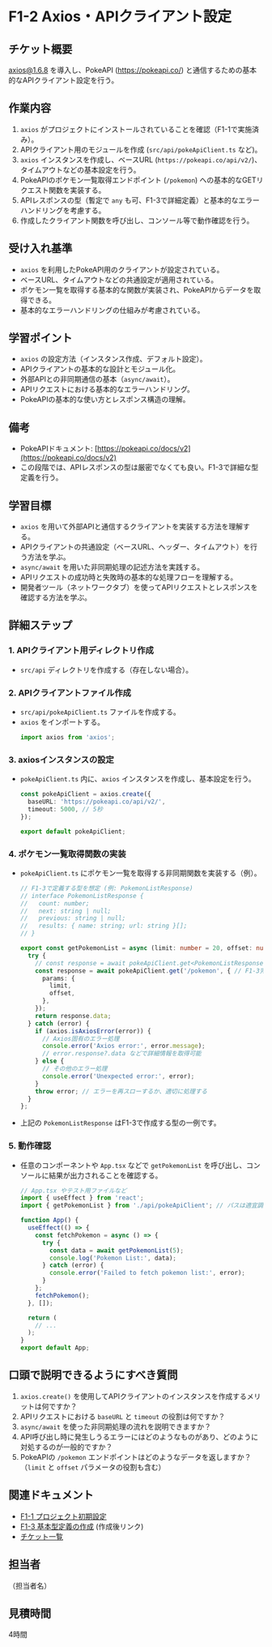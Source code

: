 # F1-2 Axios・APIクライアント設定

## チケット概要

axios@1.6.8 を導入し、PokeAPI (https://pokeapi.co/) と通信するための基本的なAPIクライアント設定を行う。

## 作業内容

1.  `axios` がプロジェクトにインストールされていることを確認（F1-1で実施済み）。
2.  APIクライアント用のモジュールを作成 (`src/api/pokeApiClient.ts` など)。
3.  `axios` インスタンスを作成し、ベースURL (`https://pokeapi.co/api/v2/`)、タイムアウトなどの基本設定を行う。
4.  PokeAPIのポケモン一覧取得エンドポイント (`/pokemon`) への基本的なGETリクエスト関数を実装する。
5.  APIレスポンスの型（暫定で `any` も可、F1-3で詳細定義）と基本的なエラーハンドリングを考慮する。
6.  作成したクライアント関数を呼び出し、コンソール等で動作確認を行う。

## 受け入れ基準

-   `axios` を利用したPokeAPI用のクライアントが設定されている。
-   ベースURL、タイムアウトなどの共通設定が適用されている。
-   ポケモン一覧を取得する基本的な関数が実装され、PokeAPIからデータを取得できる。
-   基本的なエラーハンドリングの仕組みが考慮されている。

## 学習ポイント

-   `axios` の設定方法（インスタンス作成、デフォルト設定）。
-   APIクライアントの基本的な設計とモジュール化。
-   外部APIとの非同期通信の基本（`async/await`）。
-   APIリクエストにおける基本的なエラーハンドリング。
-   PokeAPIの基本的な使い方とレスポンス構造の理解。

## 備考

-   PokeAPIドキュメント: [https://pokeapi.co/docs/v2](https://pokeapi.co/docs/v2)
-   この段階では、APIレスポンスの型は厳密でなくても良い。F1-3で詳細な型定義を行う。

## 学習目標

-   `axios` を用いて外部APIと通信するクライアントを実装する方法を理解する。
-   APIクライアントの共通設定（ベースURL、ヘッダー、タイムアウト）を行う方法を学ぶ。
-   `async/await` を用いた非同期処理の記述方法を実践する。
-   APIリクエストの成功時と失敗時の基本的な処理フローを理解する。
-   開発者ツール（ネットワークタブ）を使ってAPIリクエストとレスポンスを確認する方法を学ぶ。

## 詳細ステップ

### 1. APIクライアント用ディレクトリ作成
-   `src/api` ディレクトリを作成する（存在しない場合）。

### 2. APIクライアントファイル作成
-   `src/api/pokeApiClient.ts` ファイルを作成する。
-   `axios` をインポートする。
    ```typescript
    import axios from 'axios';
    ```

### 3. axiosインスタンスの設定
-   `pokeApiClient.ts` 内に、`axios` インスタンスを作成し、基本設定を行う。
    ```typescript
    const pokeApiClient = axios.create({
      baseURL: 'https://pokeapi.co/api/v2/',
      timeout: 5000, // 5秒
    });

    export default pokeApiClient;
    ```

### 4. ポケモン一覧取得関数の実装
-   `pokeApiClient.ts` にポケモン一覧を取得する非同期関数を実装する（例）。
    ```typescript
    // F1-3で定義する型を想定 (例: PokemonListResponse)
    // interface PokemonListResponse {
    //   count: number;
    //   next: string | null;
    //   previous: string | null;
    //   results: { name: string; url: string }[];
    // }

    export const getPokemonList = async (limit: number = 20, offset: number = 0) => {
      try {
        // const response = await pokeApiClient.get<PokemonListResponse>('/pokemon', {
        const response = await pokeApiClient.get('/pokemon', { // F1-3完了まではany型で受けることも可
          params: {
            limit,
            offset,
          },
        });
        return response.data;
      } catch (error) {
        if (axios.isAxiosError(error)) {
          // Axios固有のエラー処理
          console.error('Axios error:', error.message);
          // error.response?.data などで詳細情報を取得可能
        } else {
          // その他のエラー処理
          console.error('Unexpected error:', error);
        }
        throw error; // エラーを再スローするか、適切に処理する
      }
    };
    ```
-   上記の `PokemonListResponse` はF1-3で作成する型の一例です。

### 5. 動作確認
-   任意のコンポーネントや `App.tsx` などで `getPokemonList` を呼び出し、コンソールに結果が出力されることを確認する。
    ```typescript
    // App.tsx やテスト用ファイルなど
    import { useEffect } from 'react';
    import { getPokemonList } from './api/pokeApiClient'; // パスは適宜調整

    function App() {
      useEffect(() => {
        const fetchPokemon = async () => {
          try {
            const data = await getPokemonList(5);
            console.log('Pokemon List:', data);
          } catch (error) {
            console.error('Failed to fetch pokemon list:', error);
          }
        };
        fetchPokemon();
      }, []);

      return (
        // ...
      );
    }
    export default App;
    ```

## 口頭で説明できるようにすべき質問

1.  `axios.create()` を使用してAPIクライアントのインスタンスを作成するメリットは何ですか？
2.  APIリクエストにおける `baseURL` と `timeout` の役割は何ですか？
3.  `async/await` を使った非同期処理の流れを説明できますか？
4.  API呼び出し時に発生しうるエラーにはどのようなものがあり、どのように対処するのが一般的ですか？
5.  PokeAPIの `/pokemon` エンドポイントはどのようなデータを返しますか？（`limit` と `offset` パラメータの役割も含む）

## 関連ドキュメント

-   [F1-1 プロジェクト初期設定](./F1-1_プロジェクト初期設定.md)
-   [F1-3 基本型定義の作成](./F1-3_基本型定義の作成.md) (作成後リンク)
-   [チケット一覧](../../チケット一覧.md)

## 担当者

（担当者名）

## 見積時間

4時間 